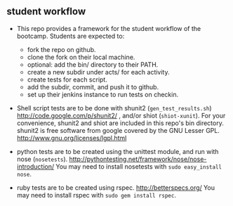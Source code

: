 ## student workflow

* This repo provides a framework for the student workflow of the bootcamp.
Students are expected to:

    * fork the repo on github.
    * clone the fork on their local machine.
    * optional: add the bin/ directory to their PATH.
    * create a new subdir under acts/ for each activity.
    * create tests for each script.
    * add the subdir, commit, and push it to github.
    * set up their jenkins instance to run tests on checkin.

* Shell script tests are to be done with shunit2 (`gen_test_results.sh`)
<http://code.google.com/p/shunit2/> ,
and/or shiot (`shiot-xunit`).
For your convenience, shunit2 and shiot are included
in this repo's bin directory.
shunit2 is free software from google covered by the GNU Lesser GPL.
<http://www.gnu.org/licenses/lgpl.html>
* python tests are to be created using the unittest module,
and run with nose (`nosetests`).
<http://pythontesting.net/framework/nose/nose-introduction/>
You may need to install nosetests with `sudo easy_install nose`.
* ruby tests are to be created using rspec.
<http://betterspecs.org/>
You may need to install rspec with `sudo gem install rspec`.
